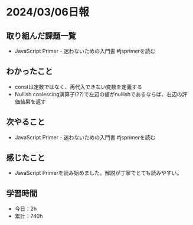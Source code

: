 # 2024/03/06日報
## 取り組んだ課題一覧
- JavaScript Primer - 迷わないための入門書 #jsprimerを読む

## わかったこと
- constは定数ではなく、再代入できない変数を定義する
- Nullish coalescing演算子(??)で左辺の値がnullishであるならば、右辺の評価結果を返す

## 次やること
- JavaScript Primer - 迷わないための入門書 #jsprimerを読む

## 感じたこと
- JavaScript Primerを読み始めました。解説が丁寧でとても読みやすい。

## 学習時間
- 今日：2h
- 累計：740h
